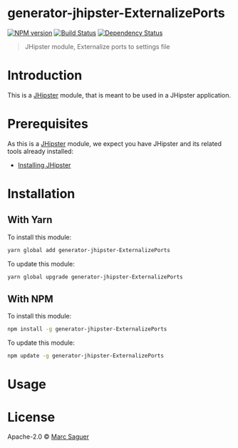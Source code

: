 # generator-jhipster-ExternalizePorts
[![NPM version][npm-image]][npm-url] [![Build Status][travis-image]][travis-url] [![Dependency Status][daviddm-image]][daviddm-url]
> JHipster module, Externalize ports to settings file

# Introduction

This is a [JHipster](http://jhipster.github.io/) module, that is meant to be used in a JHipster application.

# Prerequisites

As this is a [JHipster](http://jhipster.github.io/) module, we expect you have JHipster and its related tools already installed:

- [Installing JHipster](https://jhipster.github.io/installation.html)

# Installation

## With Yarn

To install this module:

```bash
yarn global add generator-jhipster-ExternalizePorts
```

To update this module:

```bash
yarn global upgrade generator-jhipster-ExternalizePorts
```

## With NPM

To install this module:

```bash
npm install -g generator-jhipster-ExternalizePorts
```

To update this module:

```bash
npm update -g generator-jhipster-ExternalizePorts
```

# Usage

# License

Apache-2.0 © [Marc Saguer](https://github.com/MSaguer)


[npm-image]: https://img.shields.io/npm/v/generator-jhipster-ExternalizePorts.svg
[npm-url]: https://npmjs.org/package/generator-jhipster-ExternalizePorts
[travis-image]: https://travis-ci.org/MSaguer/generator-jhipster-ExternalizePorts.svg?branch=master
[travis-url]: https://travis-ci.org/MSaguer/generator-jhipster-ExternalizePorts
[daviddm-image]: https://david-dm.org/MSaguer/generator-jhipster-ExternalizePorts.svg?theme=shields.io
[daviddm-url]: https://david-dm.org/MSaguer/generator-jhipster-ExternalizePorts
